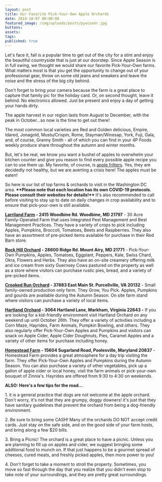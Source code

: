 ```yaml
---
layout: post
title: Our Favorite Pick-Your-Own Apple Orchards
date: 2014-10-07 00:00:00
featured_image: /img/uploads/posts/pyocover.jpg
buttons:
assets:
tags:
published: true
---
```


<div class="editable"><p>Let's face it, fall is a popular time to get out of the city for a stint and enjoy the beautiful countryside that is just at our doorstep. Since Apple Season is in full swing, we thought we would share our favorite Pick-Your-Own farms. What matters most is that you get the opportunity to change out of your professional gear, throw on some old jeans and sneakers and leave the noise and the stress of the big city behind.</p><p>Don't forget to bring your camera because the farm is a great place to capture that family pic for the holiday card. Or, on second thought, leave it behind. No electronics allowed. Just be present and enjoy a day of getting your hands dirty.</p><p>The apple harvest in our region lasts from August to December, with the peak in October&hellip;so now is the time to get out there!</p><p>The most common local varieties are Red and Golden delicious, Empire, Idared, Jonagold, Mustu/Crispin, Rome, Stayman/Winesap, York, Fuji, Gala, and, of course, Granny Smith - all of which you can find in your 4P Foods weekly produce share throughout the autumn and winter months.&nbsp;</p><p>But, let's be real, we know you want a bushel of apples to overwhelm your kitchen counter and give you reason to find every possible apple recipe you can to use them up. My favorite, of course, is&nbsp;<a target="_blank" href="http://www.pinterest.com/pin/344455071473952425/">apple fritters</a>. Yes, they are decidedly not healthy, but we are averting a crisis here! The apples must be eaten!</p><p>So here is our list of top farms &amp; orchards to visit in the Washington DC area.<strong>&nbsp;**Please note that each location has its own COVID-19 protocols. Please consult their websites for details!**&nbsp;</strong>It's also recommended to call before visiting to stay up to date on daily changes in crop availability and to ensure that pick-your-own is still available.</p><p><strong><a target="_blank" href="http://www.pickyourown.com/">Larriland Farm</a>&nbsp;- 2415 Woodbine Rd. Woodbine, MD 21797</strong>&nbsp;- 30 Acre Family-Operated Farm that uses Integrated Pest Management and Best Management Practices. They have a variety of crops to pick including Apples, Pumpkins, Broccoli, Tomatoes, Beets and Raspberries. They also have an assortment of pre-picked items available for purchase in their Red Barn store.</p><p><strong><a target="_blank" href="http://www.rockhillorchard.com/">Rock Hill Orchard</a>&nbsp;- 28600 Ridge Rd. Mount Airy, MD 21771</strong>&nbsp;- Pick-Your-Own Pumpkins, Apples, Tomatoes, Eggplant, Peppers, Kale, Swiss Chard, Okra, Flowers and Herbs. They also have an on-site creamery offering milk and ice cream from sixty Guernsey Cows pastured on the property as well as a store where visitors can purchase rustic pies, bread, and a variety of pre-picked items.</p><p><strong><a target="_blank" href="http://crookedrunorchard.com/">Crooked Run Orchard</a>&nbsp;- 37883 East Main St. Purcellville, VA 20132</strong>&nbsp;- Small family-owned production only farm. They Grow, You Pick. Apples, Pumpkins and gourds are available during the Autumn Season. On site farm stand where visitors can purchase a variety of local items.</p><p><strong><a href="http://www.hartlandorchard.com/default.htm">Hartland Orchard</a>&nbsp;- 3064 Hartland Lane, Markham, Virginia 22643 -</strong>&nbsp;If you are looking for a kid-friendly environment visit Hartland Orchard on any weekend up until October 26th. They offer a variety of activities including a Corn Maze, Hayrides, Farm Animals, Pumpkin Bowling, and others. They also regularly offer Pick-Your-Own Apples and Pumpkins and visitors can snack on Apple Cider, Apple Cider Doughnuts, Pies, Caramel Apples and a variety of other items for purchase including honey.</p><p><strong><a target="_blank" href="http://www.homestead-farm.net/index.html">Homestead Farm</a>&nbsp;- 15604 Sugarland Road, Poolesville, Maryland 20837</strong>&nbsp;- Homestead Farm provides a great atmosphere for a day trip visiting the farm. They offer Pick-Your-Own Apples and Pumpkins during the Autumn Season. You can also purchase a variety of other vegetables, pick up a gallon of apple cider or local honey, visit the farm animals or pick-your-own bouquet of Zinnia's. Hayrides are offered from 9:30 to 4:30 on weekends.</p><p><strong>ALSO: Here's a few tips for the road&hellip;</strong></p><p>1. it is a general practice that dogs are not welcome at the apple orchard. Don't worry, it's not that they are grumpy, doggy downers! it's just that they have sanitary guidelines that prevent the orchard from being a dog-friendly environment.</p><p>2. Be sure to bring some CASH! Many of the orchards DO NOT accept credit cards. Just stay on the safe side, and on the good side of your farm hosts, and bring along a few $20 bills.</p><p>3. Bring a Picnic! The orchard is a great place to have a picnic. Unless you are planning to fill up on apples and cider, we suggest bringing some additional food to munch on. If that just happens to be a gourmet spread of cheeses, cured meats, and freshly picked apples, then more power to you!</p><p>4. Don't forget to take a moment to stroll the property. Sometimes, you move so fast through the day that you realize that you didn't even stop to take note of your surroundings, and they are pretty great surroundings.</p><p>&nbsp;</p></div>